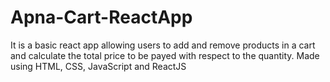 # Apna-Cart-ReactApp
It is a basic react app allowing users to add and remove products in a cart and calculate the total price to be payed with respect to the quantity. Made using HTML, CSS, JavaScript and ReactJS
